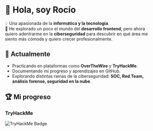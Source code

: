 # 👋 Hola, soy Rocío  

💡 Una apasionada de la **informática y la tecnología**.  
🌱 He explorado un poco el mundo del **desarrollo frontend**, pero ahora quiero adentrarme en la **ciberseguridad** para descubrir en qué área me siento más cómoda y quiero crecer profesionalmente.  

## 🚀 Actualmente
- Practicando en plataformas como **OverTheWire** y **TryHackMe**.  
- Documentando mi progreso y aprendizajes en GitHub.  
- Explorando distintas ramas de la ciberseguridad: **SOC, Red Team, análisis forense, seguridad en la nube**.  

## 🏆 Mi progreso

### TryHackMe
![TryHackMe Badge](https://tryhackme-badges.s3.amazonaws.com/2618055.png)


<!--
**rocioizq/rocioizq** is a ✨ _special_ ✨ repository because its `README.md` (this file) appears on your GitHub profile.

Here are some ideas to get you started:

- 🔭 I’m currently working on ...
- 🌱 I’m currently learning ...
- 👯 I’m looking to collaborate on ...
- 🤔 I’m looking for help with ...
- 💬 Ask me about ...
- 📫 How to reach me: ...
- 😄 Pronouns: ...
- ⚡ Fun fact: ...
-->
